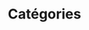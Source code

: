 ---
title: Catégories
layout: categories
permalink: /fr/categories/
lang: fr
ref: archive
author_profile: true
---
